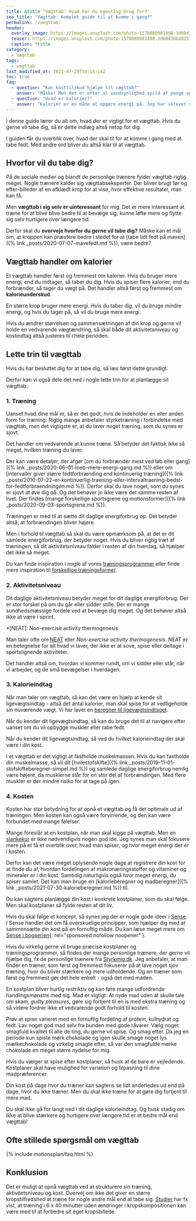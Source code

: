 ```yaml
---
title: &title "Vægttab: Hvad har du egentlig brug for?"
seo_title: "Vægttab: Komplet guide til at komme i gang?"
permalink: /vaegttab/
header:
  overlay_image: https://images.unsplash.com/photo-1578880981498-3d60436ba825?ixid=MnwxMjA3fDB8MHxwaG90by1wYWdlfHx8fGVufDB8fHx8&ixlib=rb-1.2.1&auto=format&fit=crop&h=630&w=1200&q=10
  teaser: https://images.unsplash.com/photo-1578880981498-3d60436ba825?ixid=MnwxMjA3fDB8MHxwaG90by1wYWdlfHx8fGVufDB8fHx8&ixlib=rb-1.2.1&auto=format&fit=crop&h=300&w=400&q=10
  caption: *title
category:
  - Vægttab
tags:
  - vægttab
last_modified_at: 2021-07-29T10:14:14Z
toc: true
faq:
  - question: "Kan kosttilskud hjælpe til vægttab?"
    answer: "Måske! Men det er efter al sandsynlighed spild af penge og tid til research at få valgt lige nøjagtigt det rigtige kosttilskud til vægttab. Vægttab og slankekure er en enorm branche, hvor der er virkelig mange uunderbyggede påstande og løfter om lette løsninger."
  - question: "Hvad er kalorier?"
    answer: "Kalorier er en måde at opgøre energi på. Jeg har skrevet mere uddybende om [kalorier](/hvad-er-kalorier/)."
---
```


I denne guide lærer du alt om, hvad der er vigtigt for et vægttab. Hvis du gerne vil tabe dig, så er dette indlæg altså netop for dig.

I guiden får du overblik over, hvad der skal til for at komme i gang med at tabe fedt. Med andre ord bliver du altså klar til at vægttab.

## Hvorfor vil du tabe dig?

På de sociale medier og blandt de personlige trænere fylder vægttab rigtig meget. Nogle trænere kalder sig vægttabseksperter. Der bliver brugt før og efter-billeder af en afklædt krop for at vise, hvor effektive resultater, man kan få.

Men **vægttab i sig selv er uinteressant** for mig. Det er mere interessant at træne for at blive blive bedre til at bevæge sig, kunne løfte mere og flytte sig selv hurtigere over længere tid.

Derfor skal du **overveje hvorfor du gerne vil tabe dig?** Måske kan et mål om, at kroppen kan præstere bedre i stedet for at [tabe lidt fedt på maven]({% link _posts/2020-07-07-mavefedt.md %}), være bedre?

## Vægttab handler om kalorier

Et vægttab handler først og fremmest om kalorier. Hvis du bruger mere energi, end du indtager, så taber du dig. Hvis du spiser flere kalorier, end du forbrænder, så tager du vægt på. Det handler altså først og fremmest om **kalorieunderskud**.

En større krop bruger mere energi. Hvis du taber dig, vil du bruge mindre energi, og hvis du tager på, så vil du bruge mere energi.

Hvis du ændrer størrelsen og sammensætningen af din krop og gerne vil holde en vedvarende vægtændring, så skal både dit aktivitetsniveau og kostindtag altså justeres til i hele perioden.

## Lette trin til vægttab

Hvis du har besluttet dig for at tabe dig, så læs først dette grundigt.

Derfor kan vi også dele det ned i nogle lette trin for at planlægge sit vægttab.

### 1. Træning

Uanset hvad dine mål er, så er det godt, hvis de indeholder en eller anden form for træning. Rigtig mange anbefaler styrketræning i forbindelse med vægttab, men det vigtigste er, at du laver noget træning, som du synes er sjovt.

Det handler om vedvarende at kunne træne. Så betyder det faktisk ikke så meget, hvilken træning du laver.

Der kan være detaljer, der afgør [om du forbrænder mest ved løb eller gang]({% link _posts/2020-06-01-loeb-mere-energi-gang.md %}) eller om [intervaller giver større fedtforbrænding end  kontinuerlig træning]({% link _posts/2010-07-22-er-kontinuerlig-traening-eller-intervaltraening-bedst-for-fedtforbraendningen.md %}). Derfor skal du lave noget, som du synes er sjovt at øve dig på. Og det behøver jo ikke være det samme resten af livet. Der findes [mange forskellige sportsgrene og motionsformer]({% link _posts/2020-09-03-sportsgrene.md %}).

Træningen er med til at sætte dit daglige energiforbrug op. Det betyder altså, at forbrændingen bliver højere.

Men i forhold til vægttab så skal du være opmærksom på, at det er dit samlede energiforbrug, der betyder noget. Hvis du bliver rigtig træt af træningen, så dit aktivitetsniveau falder i resten af din hverdag, så hjælper det ikke så meget.

Du kan finde inspiration i nogle af vores [træningsprogrammer](/traeningsprogrammer/) eller finde mere inspiration til [forskellige træningsformer](/traeningsformer/).

### 2. Aktivitetsniveau

Dit daglige aktivitetsniveau betyder meget for dit daglige energiforbrug. Der er stor forskel på om du går eller sidder stille. Der er mange sundhedsmæssige fordele ved at bevæge dig meget. Og det behøver altså ikke at være i sprint.

*[NEAT]: Non-exercise activity thermogenesis

Man taler ofte om [NEAT](https://pubmed.ncbi.nlm.nih.gov/12468415/) eller _Non-exercise activity thermogenesis_. NEAT er en betegnelse for alt hvad vi laver, der ikke er at sove, spise eller deltage i sportslignende aktiviteter.

Det handler altså om, hvordan vi kommer rundt, om vi sidder eller står, når vi arbejder, og de små bevægelser i hverdagen.

### 3. Kalorieindtag

Når man taler om vægttab, så kan det være en hjælp at kende sit ligevægtsindtag - altså det antal kalorier, man skal spise for at vedligeholde sin nuværende vægt. Vi har lavet en [beregner til ligevægtsindtaget](/ligevaegtsindtag-beregner/).

Når du kender dit ligevægtsindtag, så kan du bruge det til at navigere efter uanset om du vil opbygge muskler eller tabe fedt.

Når du kender dit ligevægtsindtag, så ved du hvilket kalorieindtag der skal være i din kost.

I et vægttab er det vigtigt at fastholde muskelmassen. Hvis du kan fastholde din muskelmasse, så vil dit [hvilestofskifte]({% link _posts/2019-11-01-stofskifteberegner-simpel.md %}) og samlede daglige energiforbrug nemlig være højere, da musklerne står for en stor del af forbrændingen. Med flere muskler er der mindre risiko for at tage på igen.

### 4. Kosten

Kosten har stor betydning for at opnå et vægttab og få det optimale ud af træningen. Men kosten kan også være forvirrende, og den kan være forbundet med mange følelser.

Mange foreslår at en kostplan, når man skal kigge på vægttab. Men en [slankekur](/slankekur/) er ikke nødvendigvis nogen god ide. Jeg synes man skal fokusere mere på et få et overblik over, hvad man spiser, og hvor meget energi der er i kosten.

Derfor kan det være meget oplysende nogle dage at registrere din kost for at finde du af, hvordan fordelingen af makronæringsstoffer og vitaminer og mineraler er i din kost. Samtidig naturligvis også hvor meget energi, du spiser samlet. Det kan man bruge en [kalorieberegner og madberegner]({% link _posts/2021-07-30-kalorieberegner.md %}) til.

Du kan sagtens planlægge din kost i konkrete kostplaner, som du skal følge. Men skal kostplaner så fylde resten af dit liv.

Hvis du skal følge et koncept, så synes jeg der er nogle gode ideer i [Sense](https://www.sensekost.dk/). I Sense handler det om få overskuelige principper, som hjælper dig med at sammensætte din kost på en fornuftig måde. Du kan læse meget mere om [Sense i bogserien](https://www.partner-ads.com/dk/klikbanner.php?partnerid=28187&bannerid=9399&htmlurl=https://www.gucca.dk/boeger/serie-sense){: rel="sponsored nofollow noopener" }.

Hvis du virkelig gerne vil bruge præcise kostplaner og træningsprogrammer, så findes der mange personlige trænere, der gerne vil hjælpe dig, fx de personlige trænere fra [Styrkmig.dk](https://www.styrkmig.dk). Jeg anbefaler, at man finder en træner, som først og fremmest fokuserer på at lave noget sjov træning, hvor du bliver stærkere og mere udholdende. Og en træner som først og fremmest gør det hele enkelt - også det med maden.

En kostplan bliver hurtig restriktiv og kan føre mange udfordrende handlingsmønstre med sig. Mad er vigtigt. At nyde mad uden at skulle tale om skam, _guilty pleasures_, gøre sig fortjent til en is med ekstra træning og så videre fordrer ikke et vedvarende godt forhold til kosten.

Prøv at spise varieret med en fornuftig fordeling af protein, kulhydrat og fedt. Lav noget god mad selv fra bunden med gode råvarer. Vælg noget smagfuld kvalitet til alle de ting, du gerne vil spise. Og smag efter. Da jeg en periode kun spiste mørk chokolade og igen skulle smage noget lys mælkechokolade og virkelig smagte efter, så var den smagfulde mørke chokolade en meget større nydelse for mig.

Hvis du vælger at spise efter kostplaner, så husk at de bare er vejledende. Kostplaner skal have mulighed for variation og tilpasning til dine madpræferencer.

Din kost på dage hvor du træner kan sagtens se lidt anderledes ud end på dage, hvor du ikke træner. Men du skal ikke træne for at gøre dig fortjent til mere mad.

Du skal ikke gå for langt ned i dit daglige kalorieindtag. Og husk stadig om ikke at blive stærkere og hurtigere over længere tid er et bedre mål end vægttab!

## Ofte stillede spørgsmål om vægttab

{% include motionsplan/faq.html %}

## Konklusion

Det er muligt at opnå vægttab ved at strukturere sin træning, aktivitetsniveau og kost. Overvej om ikke det giver en større kropstilfredshed at træne for nogle andre mål end at tabe sig. [Studier](https://pubmed.ncbi.nlm.nih.gov/22322989/) har fx vist, at træning i 6 x 40 minutter uden ændringer i kropskompositionen kan være med til at forbedre sit eget kropsbillede.
